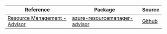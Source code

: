 | Reference | Package | Source |
|---|---|---|
|[Resource Management - Advisor](resourcemanager-advisor-readme.md)|[azure-resourcemanager-advisor](https://repo1.maven.org/maven2/com/azure/resourcemanager/azure-resourcemanager-advisor)|[Github](https://github.com/Azure/azure-sdk-for-java)|
